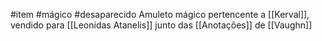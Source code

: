#item #mágico #desaparecido 
Amuleto mágico pertencente a [[Kerval]], vendido para [[Leonidas Atanelis]] junto das [[Anotações]] de [[Vaughn]]
